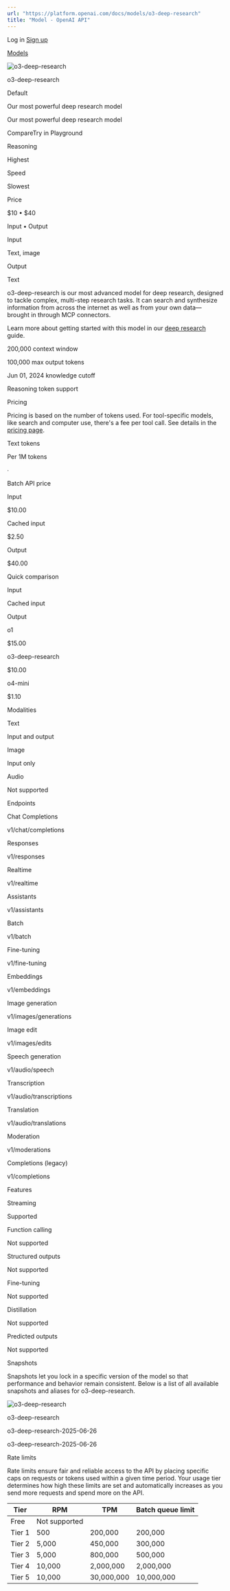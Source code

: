 ```yaml
---
url: "https://platform.openai.com/docs/models/o3-deep-research"
title: "Model - OpenAI API"
---
```


Log in [Sign up](https://platform.openai.com/signup)

[Models](https://platform.openai.com/docs/models)

![o3-deep-research](https://cdn.openai.com/API/docs/images/model-page/model-icons/o3-deep-research.png)

o3-deep-research

Default

Our most powerful deep research model

Our most powerful deep research model

CompareTry in Playground

Reasoning

Highest

Speed

Slowest

Price

$10 • $40

Input • Output

Input

Text, image

Output

Text

o3-deep-research is our most advanced model for deep research,
designed to tackle complex, multi-step research tasks. It can
search and synthesize information from across the internet as
well as from your own data—brought in through MCP connectors.

Learn more about getting started with this model in our
[deep research](https://platform.openai.com/docs/guides/deep-research) guide.

200,000 context window

100,000 max output tokens

Jun 01, 2024 knowledge cutoff

Reasoning token support

Pricing

Pricing is based on the number of tokens used. For tool-specific models, like search and computer use, there's a fee per tool call. See details in the [pricing page](https://platform.openai.com/docs/pricing).

Text tokens

Per 1M tokens

∙

Batch API price

Input

$10.00

Cached input

$2.50

Output

$40.00

Quick comparison

Input

Cached input

Output

o1

$15.00

o3-deep-research

$10.00

o4-mini

$1.10

Modalities

Text

Input and output

Image

Input only

Audio

Not supported

Endpoints

Chat Completions

v1/chat/completions

Responses

v1/responses

Realtime

v1/realtime

Assistants

v1/assistants

Batch

v1/batch

Fine-tuning

v1/fine-tuning

Embeddings

v1/embeddings

Image generation

v1/images/generations

Image edit

v1/images/edits

Speech generation

v1/audio/speech

Transcription

v1/audio/transcriptions

Translation

v1/audio/translations

Moderation

v1/moderations

Completions (legacy)

v1/completions

Features

Streaming

Supported

Function calling

Not supported

Structured outputs

Not supported

Fine-tuning

Not supported

Distillation

Not supported

Predicted outputs

Not supported

Snapshots

Snapshots let you lock in a specific version of the model so that performance and behavior remain consistent. Below is a list of all available snapshots and aliases for o3-deep-research.

![o3-deep-research](https://cdn.openai.com/API/docs/images/model-page/model-icons/o3-deep-research.png)

o3-deep-research

o3-deep-research-2025-06-26

o3-deep-research-2025-06-26

Rate limits

Rate limits ensure fair and reliable access to the API by placing specific caps on requests or tokens used within a given time period. Your usage tier determines how high these limits are set and automatically increases as you send more requests and spend more on the API.

| Tier | RPM | TPM | Batch queue limit |
| --- | --- | --- | --- |
| Free | Not supported |
| Tier 1 | 500 | 200,000 | 200,000 |
| Tier 2 | 5,000 | 450,000 | 300,000 |
| Tier 3 | 5,000 | 800,000 | 500,000 |
| Tier 4 | 10,000 | 2,000,000 | 2,000,000 |
| Tier 5 | 10,000 | 30,000,000 | 10,000,000 |